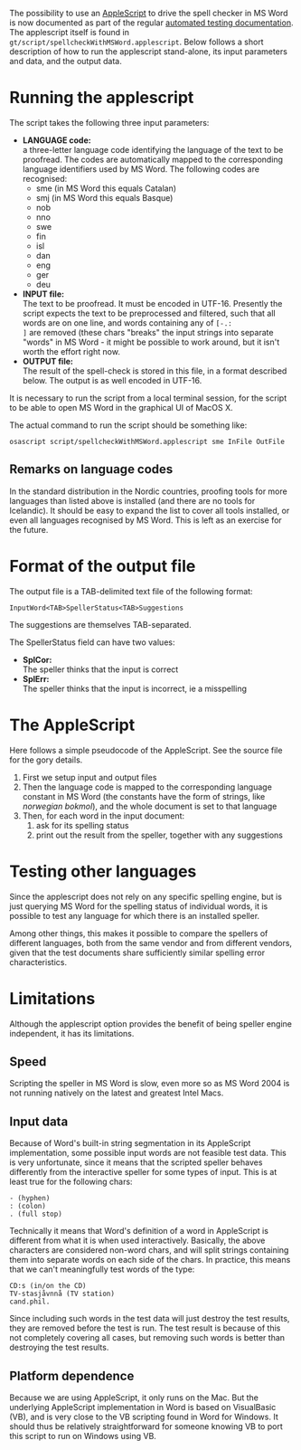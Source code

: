 The possibility to use an
[AppleScript](http://www.apple.com/macosx/features/applescript/) to
drive the spell checker in MS Word is now documented as part of the
regular [automated testing documentation](howtotest.html). The
applescript itself is found in
`gt/script/spellcheckWithMSWord.applescript`. Below follows a short
description of how to run the applescript stand-alone, its input
parameters and data, and the output data.

Running the applescript
=======================

The script takes the following three input parameters:

-   **LANGUAGE code:**  
    a three-letter language code identifying the language of the text to
    be proofread. The codes are automatically mapped to the
    corresponding language identifiers used by MS Word. The following
    codes are recognised:
    -   sme (in MS Word this equals Catalan)
    -   smj (in MS Word this equals Basque)
    -   nob
    -   nno
    -   swe
    -   fin
    -   isl
    -   dan
    -   eng
    -   ger
    -   deu
-   **INPUT file:**  
    The text to be proofread. It must be encoded in UTF-16. Presently
    the script expects the text to be preprocessed and filtered, such
    that all words are on one line, and words containing any of
    `[-.:                ]` are removed (these chars "breaks" the input
    strings into separate "words" in MS Word - it might be possible to
    work around, but it isn't worth the effort right now.
-   **OUTPUT file:**  
    The result of the spell-check is stored in this file, in a format
    described below. The output is as well encoded in UTF-16.

It is necessary to run the script from a local terminal session, for the
script to be able to open MS Word in the graphical UI of MacOS X.

The actual command to run the script should be something like:

    osascript script/spellcheckWithMSWord.applescript sme InFile OutFile

Remarks on language codes
-------------------------

In the standard distribution in the Nordic countries, proofing tools for
more languages than listed above is installed (and there are no tools
for Icelandic). It should be easy to expand the list to cover all tools
installed, or even all languages recognised by MS Word. This is left as
an exercise for the future.

Format of the output file
=========================

The output file is a TAB-delimited text file of the following format:

    InputWord<TAB>SpellerStatus<TAB>Suggestions

The suggestions are themselves TAB-separated.

The SpellerStatus field can have two values:

-   **SplCor:**  
    The speller thinks that the input is correct
-   **SplErr:**  
    The speller thinks that the input is incorrect, ie a misspelling

The AppleScript
===============

Here follows a simple pseudocode of the AppleScript. See the source file
for the gory details.

1.  First we setup input and output files
2.  Then the language code is mapped to the corresponding language
    constant in MS Word (the constants have the form of strings, like
    *norwegian bokmol*), and the whole document is set to that language
3.  Then, for each word in the input document:
    1.  ask for its spelling status
    2.  print out the result from the speller, together with any
        suggestions

Testing other languages
=======================

Since the applescript does not rely on any specific spelling engine, but
is just querying MS Word for the spelling status of individual words, it
is possible to test any language for which there is an installed
speller.

Among other things, this makes it possible to compare the spellers of
different languages, both from the same vendor and from different
vendors, given that the test documents share sufficiently similar
spelling error characteristics.

Limitations
===========

Although the applescript option provides the benefit of being speller
engine independent, it has its limitations.

Speed
-----

Scripting the speller in MS Word is slow, even more so as MS Word 2004
is not running natively on the latest and greatest Intel Macs.

Input data
----------

Because of Word's built-in string segmentation in its AppleScript
implementation, some possible input words are not feasible test data.
This is very unfortunate, since it means that the scripted speller
behaves differently from the interactive speller for some types of
input. This is at least true for the following chars:

    - (hyphen)
    : (colon)
    . (full stop)

Technically it means that Word's definition of a word in AppleScript is
different from what it is when used interactively. Basically, the above
characters are considered non-word chars, and will split strings
containing them into separate words on each side of the chars. In
practice, this means that we can't meaningfully test words of the type:

    CD:s (in/on the CD)
    TV-stasjåvnnå (TV station)
    cand.phil.

Since including such words in the test data will just destroy the test
results, they are removed before the test is run. The test result is
because of this not completely covering all cases, but removing such
words is better than destroying the test results.

Platform dependence
-------------------

Because we are using AppleScript, it only runs on the Mac. But the
underlying AppleScript implementation in Word is based on VisualBasic
(VB), and is very close to the VB scripting found in Word for Windows.
It should thus be relatively straightforward for someone knowing VB to
port this script to run on Windows using VB.
